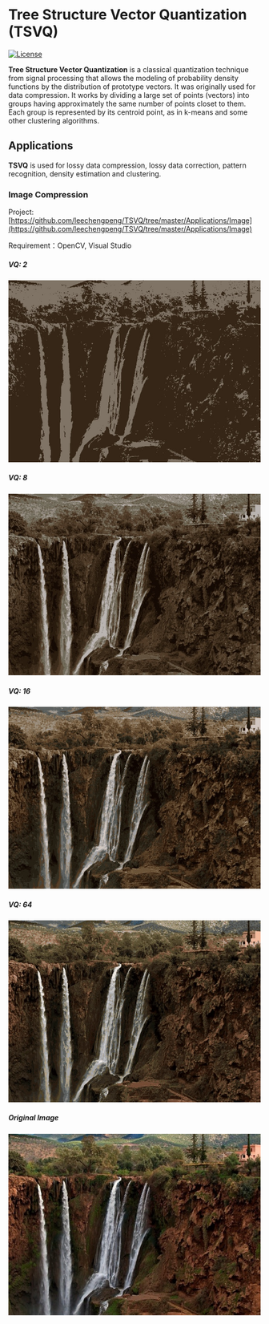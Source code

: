 # Tree Structure Vector Quantization (TSVQ)
[![License](https://img.shields.io/badge/license-BSD-blue.svg)](LICENSE) 

**Tree Structure Vector Quantization** is a classical quantization technique from signal processing that allows the modeling of probability density functions by the distribution of prototype vectors. It was originally used for data compression. It works by dividing a large set of points (vectors) into groups having approximately the same number of points closet to them. Each group is represented by its centroid point, as in k-means and some other clustering algorithms.

## Applications
**TSVQ** is used for lossy data compression, lossy data correction, pattern recognition, density estimation and clustering.

### Image Compression
Project: [https://github.com/leechengpeng/TSVQ/tree/master/Applications/Image](https://github.com/leechengpeng/TSVQ/tree/master/Applications/Image)

Requirement：OpenCV, Visual Studio
##### VQ: 2
![VQ2](Resources/Image/VQ2.jpg)
##### VQ: 8
![VQ8](Resources/Image/VQ8.jpg)
##### VQ: 16
![VQ16](Resources/Image/VQ16.jpg)
##### VQ: 64
![VQ64](Resources/Image/VQ64.jpg)
##### Original Image
![original](Resources/Image/waterfall.jpg)

